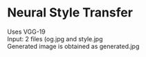 # Neural Style Transfer
Uses VGG-19 <br>
Input: 2 files (og.jpg and style.jpg <br>
Generated image is obtained as generated.jpg
